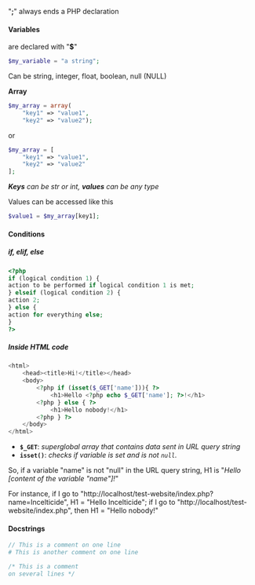 "**;**" always ends a PHP declaration

#### Variables
are declared with "**$**"
```php
$my_variable = "a string";
```

Can be string, integer, float, boolean, null (NULL)

**Array**
```php
$my_array = array(
	"key1" => "value1", 
	"key2" => "value2");
```
or
```php
$my_array = [
	"key1" => "value1",
	"key2" => "value2"
];
```
***Keys** can be str or int, **values** can be any type*

Values can be accessed like this
```php
$value1 = $my_array[key1];
```

#### Conditions
##### if, elif, else
```php
<?php  
if (logical condition 1) {  
action to be performed if logical condition 1 is met;  
} elseif (logical condition 2) {  
action 2;  
} else {  
action for everything else;  
}  
?>
```

##### Inside HTML code
```php
<html>
    <head><title>Hi!</title></head>
    <body>
        <?php if (isset($_GET['name'])){ ?>
            <h1>Hello <?php echo $_GET['name']; ?>!</h1>
        <?php } else { ?>
            <h1>Hello nobody!</h1>
        <?php } ?>
    </body>
</html>
```
- **`$_GET`**: *superglobal array that contains data sent in URL query string*
- **`isset()`**: *checks if variable is set and is not `null`.*

So, if a variable "name" is not "null" in the URL query string, H1 is "*Hello \[content of the variable "name"]!*"

For instance, if I go to "http://localhost/test-website/index.php?name=Incelticide", H1 = "Hello Incelticide"; if I go to "http://localhost/test-website/index.php", then H1 = "Hello nobody!"

#### Docstrings
```php
// This is a comment on one line
# This is another comment on one line

/* This is a comment
on several lines */
```
